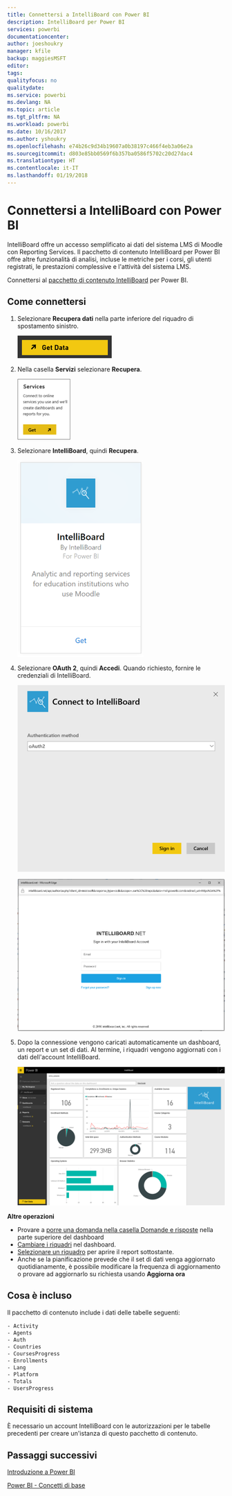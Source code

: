 ```yaml
---
title: Connettersi a IntelliBoard con Power BI
description: IntelliBoard per Power BI
services: powerbi
documentationcenter: 
author: joeshoukry
manager: kfile
backup: maggiesMSFT
editor: 
tags: 
qualityfocus: no
qualitydate: 
ms.service: powerbi
ms.devlang: NA
ms.topic: article
ms.tgt_pltfrm: NA
ms.workload: powerbi
ms.date: 10/16/2017
ms.author: yshoukry
ms.openlocfilehash: e74b26c9d34b19607a0b38197c466f4eb3a06e2a
ms.sourcegitcommit: d803e85bb0569f6b357ba0586f5702c20d27dac4
ms.translationtype: HT
ms.contentlocale: it-IT
ms.lasthandoff: 01/19/2018
---
```

# <a name="connect-to-intelliboard-with-power-bi"></a>Connettersi a IntelliBoard con Power BI
IntelliBoard offre un accesso semplificato ai dati del sistema LMS di Moodle con Reporting Services. Il pacchetto di contenuto IntelliBoard per Power BI offre altre funzionalità di analisi, incluse le metriche per i corsi, gli utenti registrati, le prestazioni complessive e l'attività del sistema LMS.

Connettersi al [pacchetto di contenuto IntelliBoard](https://app.powerbi.com/getdata/services/intelliboard) per Power BI.

## <a name="how-to-connect"></a>Come connettersi
1. Selezionare **Recupera dati** nella parte inferiore del riquadro di spostamento sinistro.  
   
    ![](media/service-connect-to-intelliboard/getdata.png)
2. Nella casella **Servizi** selezionare **Recupera**.  
   
    ![](media/service-connect-to-intelliboard/services.png)
3. Selezionare **IntelliBoard**, quindi **Recupera**.  
   
    ![](media/service-connect-to-intelliboard/intelliboard.png)
4. Selezionare **OAuth 2**, quindi **Accedi**. Quando richiesto, fornire le credenziali di IntelliBoard.
   
    ![](media/service-connect-to-intelliboard/creds.png)
   
    ![](media/service-connect-to-intelliboard/creds2.png)
5. Dopo la connessione vengono caricati automaticamente un dashboard, un report e un set di dati. Al termine, i riquadri vengono aggiornati con i dati dell'account IntelliBoard.
   
    ![](media/service-connect-to-intelliboard/dashboard.png)

**Altre operazioni**

* Provare a [porre una domanda nella casella Domande e risposte](power-bi-q-and-a.md) nella parte superiore del dashboard
* [Cambiare i riquadri](service-dashboard-edit-tile.md) nel dashboard.
* [Selezionare un riquadro](service-dashboard-tiles.md) per aprire il report sottostante.
* Anche se la pianificazione prevede che il set di dati venga aggiornato quotidianamente, è possibile modificare la frequenza di aggiornamento o provare ad aggiornarlo su richiesta usando **Aggiorna ora**

## <a name="whats-included"></a>Cosa è incluso
Il pacchetto di contenuto include i dati delle tabelle seguenti:  

    - Activity  
    - Agents  
    - Auth  
    - Countries  
    - CoursesProgress  
    - Enrollments
    - Lang  
    - Platform  
    - Totals  
    - UsersProgress    

## <a name="system-requirements"></a>Requisiti di sistema
È necessario un account IntelliBoard con le autorizzazioni per le tabelle precedenti per creare un'istanza di questo pacchetto di contenuto.

## <a name="next-steps"></a>Passaggi successivi
[Introduzione a Power BI](service-get-started.md)

[Power BI - Concetti di base](service-basic-concepts.md)

